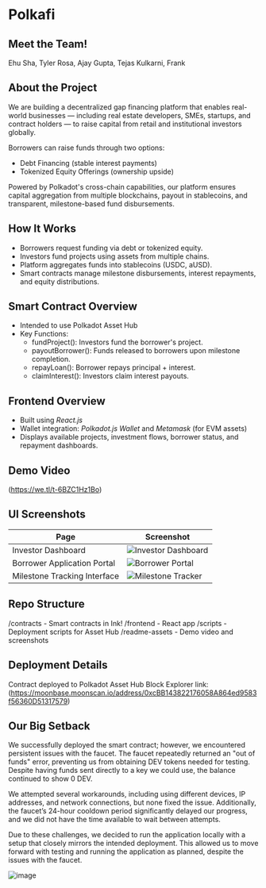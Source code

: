# Polkafi

## Meet the Team!
Ehu Sha, Tyler Rosa, Ajay Gupta, Tejas Kulkarni, Frank

## About the Project
We are building a decentralized gap financing platform that enables real-world businesses — including real estate developers, SMEs, startups, and contract holders — to raise capital from retail and institutional investors globally.

Borrowers can raise funds through two options:
- Debt Financing (stable interest payments)
- Tokenized Equity Offerings (ownership upside)

Powered by Polkadot's cross-chain capabilities, our platform ensures capital aggregation from multiple blockchains, payout in stablecoins, and transparent, milestone-based fund disbursements.

## How It Works
- Borrowers request funding via debt or tokenized equity.
- Investors fund projects using assets from multiple chains.
- Platform aggregates funds into stablecoins (USDC, aUSD).
- Smart contracts manage milestone disbursements, interest repayments, and equity distributions.

## Smart Contract Overview
- Intended to use Polkadot Asset Hub
- Key Functions:
  - fundProject(): Investors fund the borrower's project.
  - payoutBorrower(): Funds released to borrowers upon milestone completion.
  - repayLoan(): Borrower repays principal + interest.
  - claimInterest(): Investors claim interest payouts.


## Frontend Overview
- Built using *React.js*
- Wallet integration: *Polkadot.js Wallet* and *Metamask* (for EVM assets)
- Displays available projects, investment flows, borrower status, and repayment dashboards.

## Demo Video
(https://we.tl/t-6BZC1Hz1Bo)

## UI Screenshots
| Page                         | Screenshot |
|-------------------------------|------------|
| Investor Dashboard           | ![Investor Dashboard](![image](https://github.com/user-attachments/assets/f205f82d-a255-44c2-b0f0-a0338324b6c9)) |
| Borrower Application Portal  | ![Borrower Portal](![image](https://github.com/user-attachments/assets/e4659cca-3e51-4d50-8ee5-3f44c4bf1c11)) |
| Milestone Tracking Interface | ![Milestone Tracker](![image](https://github.com/user-attachments/assets/27be810a-686c-4735-adbc-d55faef99d02)) |


## Repo Structure
/contracts - Smart contracts in Ink!
/frontend - React app
/scripts - Deployment scripts for Asset Hub
/readme-assets - Demo video and screenshots


## Deployment Details
Contract deployed to Polkadot Asset Hub
Block Explorer link: (https://moonbase.moonscan.io/address/0xcBB143822176058A864ed9583f56360D51317579)


## Our Big Setback

We successfully deployed the smart contract; however, we encountered persistent issues with the faucet. The faucet repeatedly returned an "out of funds" error, preventing us from obtaining DEV tokens needed for testing. Despite having funds sent directly to a key we could use, the balance continued to show 0 DEV.

We attempted several workarounds, including using different devices, IP addresses, and network connections, but none fixed the issue. Additionally, the faucet’s 24-hour cooldown period significantly delayed our progress, and we did not have the time available to wait between attempts.

Due to these challenges, we decided to run the application locally with a setup that closely mirrors the intended deployment. This allowed us to move forward with testing and running the application as planned, despite the issues with the faucet.

![image](https://github.com/user-attachments/assets/7341b3f1-fa8f-4f28-8f3d-7d1c635a2436)
